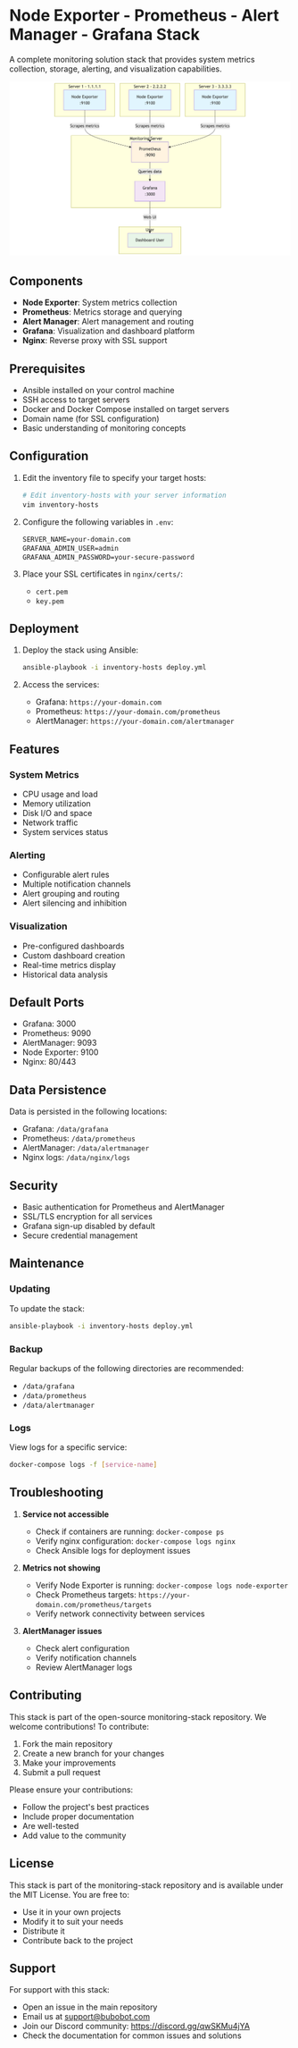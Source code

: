 # Node Exporter - Prometheus - Alert Manager - Grafana Stack

A complete monitoring solution stack that provides system metrics collection, storage, alerting, and visualization capabilities.

![Monitoring Stack Architecture](./diagram.png)

## Components

- **Node Exporter**: System metrics collection
- **Prometheus**: Metrics storage and querying
- **Alert Manager**: Alert management and routing
- **Grafana**: Visualization and dashboard platform
- **Nginx**: Reverse proxy with SSL support

## Prerequisites

- Ansible installed on your control machine
- SSH access to target servers
- Docker and Docker Compose installed on target servers
- Domain name (for SSL configuration)
- Basic understanding of monitoring concepts

## Configuration

1. Edit the inventory file to specify your target hosts:
   ```bash
   # Edit inventory-hosts with your server information
   vim inventory-hosts
   ```

2. Configure the following variables in `.env`:
   ```
   SERVER_NAME=your-domain.com
   GRAFANA_ADMIN_USER=admin
   GRAFANA_ADMIN_PASSWORD=your-secure-password
   ```

3. Place your SSL certificates in `nginx/certs/`:
   - `cert.pem`
   - `key.pem`

## Deployment

1. Deploy the stack using Ansible:
   ```bash
   ansible-playbook -i inventory-hosts deploy.yml
   ```

2. Access the services:
   - Grafana: `https://your-domain.com`
   - Prometheus: `https://your-domain.com/prometheus`
   - AlertManager: `https://your-domain.com/alertmanager`

## Features

### System Metrics
- CPU usage and load
- Memory utilization
- Disk I/O and space
- Network traffic
- System services status

### Alerting
- Configurable alert rules
- Multiple notification channels
- Alert grouping and routing
- Alert silencing and inhibition

### Visualization
- Pre-configured dashboards
- Custom dashboard creation
- Real-time metrics display
- Historical data analysis

## Default Ports

- Grafana: 3000
- Prometheus: 9090
- AlertManager: 9093
- Node Exporter: 9100
- Nginx: 80/443

## Data Persistence

Data is persisted in the following locations:
- Grafana: `/data/grafana`
- Prometheus: `/data/prometheus`
- AlertManager: `/data/alertmanager`
- Nginx logs: `/data/nginx/logs`

## Security

- Basic authentication for Prometheus and AlertManager
- SSL/TLS encryption for all services
- Grafana sign-up disabled by default
- Secure credential management

## Maintenance

### Updating

To update the stack:
```bash
ansible-playbook -i inventory-hosts deploy.yml
```

### Backup

Regular backups of the following directories are recommended:
- `/data/grafana`
- `/data/prometheus`
- `/data/alertmanager`

### Logs

View logs for a specific service:
```bash
docker-compose logs -f [service-name]
```

## Troubleshooting

1. **Service not accessible**
   - Check if containers are running: `docker-compose ps`
   - Verify nginx configuration: `docker-compose logs nginx`
   - Check Ansible logs for deployment issues

2. **Metrics not showing**
   - Verify Node Exporter is running: `docker-compose logs node-exporter`
   - Check Prometheus targets: `https://your-domain.com/prometheus/targets`
   - Verify network connectivity between services

3. **AlertManager issues**
   - Check alert configuration
   - Verify notification channels
   - Review AlertManager logs

## Contributing

This stack is part of the open-source monitoring-stack repository. We welcome contributions! To contribute:

1. Fork the main repository
2. Create a new branch for your changes
3. Make your improvements
4. Submit a pull request

Please ensure your contributions:
- Follow the project's best practices
- Include proper documentation
- Are well-tested
- Add value to the community

## License

This stack is part of the monitoring-stack repository and is available under the MIT License. You are free to:
- Use it in your own projects
- Modify it to suit your needs
- Distribute it
- Contribute back to the project

## Support

For support with this stack:
- Open an issue in the main repository
- Email us at support@bubobot.com
- Join our Discord community: https://discord.gg/qwSKMu4jYA
- Check the documentation for common issues and solutions 